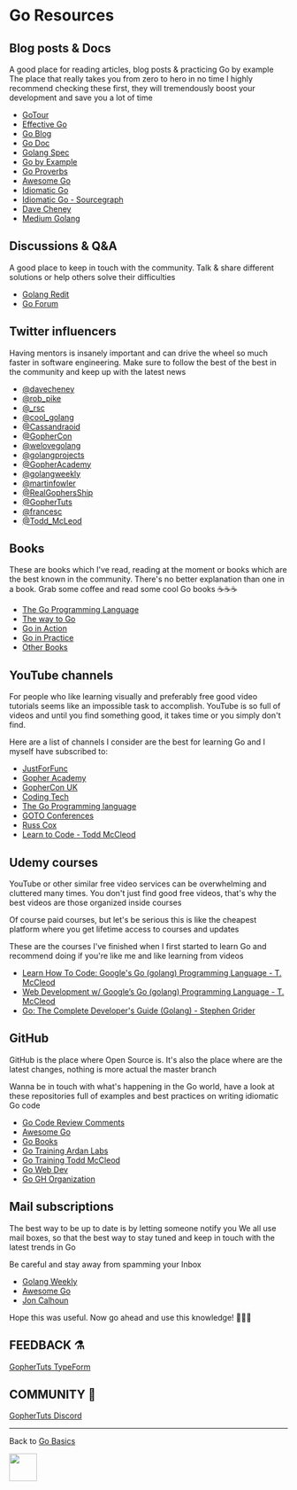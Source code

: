 # Go Resources

## Blog posts & Docs

A good place for reading articles, blog posts & practicing Go by example
The place that really takes you from zero to hero in no time
I highly recommend checking these first, they will tremendously
boost your development and save you a lot of time

- [GoTour](https://tour.golang.org/welcome/1)
- [Effective Go](https://golang.org/doc/effective_go.html)
- [Go Blog](https://blog.golang.org/)
- [Go Doc](https://godoc.org/)
- [Golang Spec](https://golang.org/)
- [Go by Example](https://gobyexample.com/)
- [Go Proverbs](https://go-proverbs.github.io/)
- [Awesome Go](https://github.com/avelino/awesome-go)
- [Idiomatic Go](https://dmitri.shuralyov.com/idiomatic-go)
- [Idiomatic Go - Sourcegraph](https://about.sourcegraph.com/go/idiomatic-go)
- [Dave Cheney](https://dave.cheney.net/)
- [Medium Golang](https://medium.com/search?q=golang)

## Discussions & Q&A

A good place to keep in touch with the community. Talk & share
different solutions or help others solve their difficulties

- [Golang Redit](https://www.reddit.com/r/golang)
- [Go Forum](https://forum.golangbridge.org/)

## Twitter influencers

Having mentors is insanely important and can drive the wheel so much
faster in software engineering. Make sure to follow the best of the
best in the community and keep up with the latest news

- [@davecheney](https://twitter.com/@davecheney)
- [@rob_pike](https://twitter.com/@rob_pike)
- [@_rsc](https://twitter.com/@_rsc)
- [@cool_golang](https://twitter.com/@cool_golang)
- [@Cassandraoid](https://twitter.com/@Cassandraoid)
- [@GopherCon](https://twitter.com/@GopherCon)
- [@welovegolang](https://twitter.com/@welovegolang)
- [@golangprojects](https://twitter.com/@golangprojects)
- [@GopherAcademy](https://twitter.com/@GopherAcademy)
- [@golangweekly](https://twitter.com/@golangweekly)
- [@martinfowler](https://twitter.com/@martinfowler)
- [@RealGophersShip](https://twitter.com/@RealGophersShip)
- [@GopherTuts](https://twitter.com/@GopherTuts)
- [@francesc](https://twitter.com/@francesc)
- [@Todd_McLeod](https://twitter.com/@Todd_McLeod)

## Books

These are books which I've read, reading at the moment or books which
are the best known in the community. There's no better explanation than
one in a book. Grab some coffee and read some cool Go books ☕☕☕

- [The Go Programming Language](https://www.amazon.com/Programming-Language-Addison-Wesley-Professional-Computing/dp/0134190440)
- [The way to Go](https://archive.org/details/TheWayToGo)
- [Go in Action](https://www.amazon.com/Go-Action-William-Kennedy/dp/1617291781)
- [Go in Practice](https://www.amazon.com/gp/product/1633430073/ref=x_gr_w_bb?ie=UTF8&tag=x_gr_w_bb-20&linkCode=as2&camp=1789&creative=9325&creativeASIN=1633430073&SubscriptionId=1MGPYB6YW3HWK55XCGG2)
- [Other Books](https://github.com/golang/go/wiki/Books)

## YouTube channels

For people who like learning visually and preferably free good video
tutorials seems like an impossible task to accomplish. YouTube is
so full of videos and until you find something good, it takes time
or you simply don't find. 

Here are a list of channels I consider are the best for learning Go
and I myself have subscribed to:

- [JustForFunc](https://www.youtube.com/channel/UC_BzFbxG2za3bp5NRRRXJSw)
- [Gopher Academy](https://www.youtube.com/channel/UCx9QVEApa5BKLw9r8cnOFEA/feed)
- [GopherCon UK](https://www.youtube.com/channel/UC9ZNrGdT2aAdrNbX78lbNlQ)
- [Coding Tech](https://www.youtube.com/channel/UCtxCXg-UvSnTKPOzLH4wJaQ)
- [The Go Programming language](https://www.youtube.com/user/gocoding)
- [GOTO Conferences](https://www.youtube.com/user/GotoConferences)
- [Russ Cox](https://www.youtube.com/user/rscgolang)
- [Learn to Code - Todd McCleod](https://www.youtube.com/user/toddmcleod)

## Udemy courses

YouTube or other similar free video services can be overwhelming
and cluttered many times. You don't just find good free videos, that's
why the best videos are those organized inside courses

Of course paid courses, but let's be serious this is like the cheapest
platform where you get lifetime access to courses and updates

These are the courses I've finished when I first started to learn Go
and recommend doing if you're like me and like learning from
videos

- [Learn How To Code: Google's Go (golang) Programming Language - T. McCleod](https://www.udemy.com/course/learn-how-to-code/)
- [Web Development w/ Google’s Go (golang) Programming Language - T. McCleod](https://www.udemy.com/course/go-programming-language/)
- [Go: The Complete Developer's Guide (Golang) - Stephen Grider](https://www.udemy.com/course/go-the-complete-developers-guide/)

## GitHub

GitHub is the place where Open Source is. It's also the place where
are the latest changes, nothing is more actual the master branch

Wanna be in touch with what's happening in the Go world, have a
look at these repositories full of examples and best practices on
writing idiomatic Go code

- [Go Code Review Comments](https://github.com/golang/go/wiki/CodeReviewComments)
- [Awesome Go](https://github.com/avelino/awesome-go)
- [Go Books](https://github.com/golang/go/wiki/Books)
- [Go Training Ardan Labs](https://github.com/ardanlabs/gotraining)
- [Go Training Todd McCleod](https://github.com/GoesToEleven/GolangTraining)
- [Go Web Dev](https://github.com/GoesToEleven/golang-web-dev)
- [Go GH Organization](https://github.com/golang)

## Mail subscriptions

The best way to be up to date is by letting someone notify you
We all use mail boxes, so that the best way to stay tuned and keep in
touch with the latest trends in Go

Be careful and stay away from spamming your Inbox

- [Golang Weekly](https://golangweekly.com/)
- [Awesome Go](https://go.libhunt.com/newsletter)
- [Jon Calhoun](https://www.calhoun.io/)

Hope this was useful. Now go ahead and use this knowledge! 🚀🚀🚀

## FEEDBACK ⚗

[GopherTuts TypeForm](https://gophertuts.typeform.com/to/j2CJmC)

## COMMUNITY 🙌

[GopherTuts Discord](https://discord.gg/4sgecdh)

---

Back to
[Go Basics](https://github.com/gophertuts/go-basics)

<img src="https://github.com/gophertuts/go-basics/raw/master/gophertuts.svg?sanitize=true" width="50px"/>
